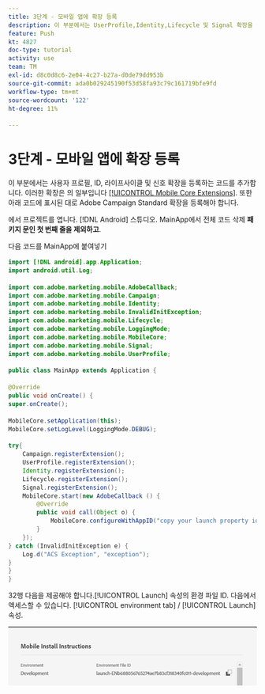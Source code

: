 ```yaml
---
title: 3단계 - 모바일 앱에 확장 등록
description: 이 부분에서는 UserProfile,Identity,Lifecycle 및 Signal 확장을 등록하기 위한 코드를 추가합니다.
feature: Push
kt: 4827
doc-type: tutorial
activity: use
team: TM
exl-id: d8c0d8c6-2e04-4c27-b27a-d0de79dd953b
source-git-commit: ada0b029245190f53d58fa93c79c161719bfe9fd
workflow-type: tm+mt
source-wordcount: '122'
ht-degree: 11%

---
```


# 3단계 - 모바일 앱에 확장 등록

이 부분에서는 사용자 프로필, ID, 라이프사이클 및 신호 확장을 등록하는 코드를 추가합니다. 이러한 확장은 의 일부입니다 [[!UICONTROL Mobile Core Extensions]](https://aep-sdks.gitbook.io/docs/using-mobile-extensions/mobile-core). 또한 아래 코드에 표시된 대로 Adobe Campaign Standard 확장을 등록해야 합니다.

에서 프로젝트를 엽니다. [!DNL Android] 스튜디오. MainApp에서 전체 코드 삭제 **패키지 문인 첫 번째 줄을 제외하고**.

다음 코드를 MainApp에 붙여넣기

<!--
Removed `{.line-numbers}` below
-->

```java
import [!DNL android].app.Application;
import android.util.Log;

import com.adobe.marketing.mobile.AdobeCallback;
import com.adobe.marketing.mobile.Campaign;
import com.adobe.marketing.mobile.Identity;
import com.adobe.marketing.mobile.InvalidInitException;
import com.adobe.marketing.mobile.Lifecycle;
import com.adobe.marketing.mobile.LoggingMode;
import com.adobe.marketing.mobile.MobileCore;
import com.adobe.marketing.mobile.Signal;
import com.adobe.marketing.mobile.UserProfile;

public class MainApp extends Application {

@Override
public void onCreate() {
super.onCreate();

MobileCore.setApplication(this);
MobileCore.setLogLevel(LoggingMode.DEBUG);

try{
    Campaign.registerExtension();
    UserProfile.registerExtension();
    Identity.registerExtension();
    Lifecycle.registerExtension();
    Signal.registerExtension();
    MobileCore.start(new AdobeCallback () {
        @Override
        public void call(Object o) {
            MobileCore.configureWithAppID("copy your launch property id here");
        }
    });
} catch (InvalidInitException e) {
    Log.d("ACS Exception", "exception");
}
}
}
```

32행 다음을 제공해야 합니다.[!UICONTROL  Launch] 속성의 환경 파일 ID. 다음에서 액세스할 수 있습니다. [!UICONTROL environment tab] / [!UICONTROL Launch] 속성.

![launch-id](assets/launch-id-property.PNG)
